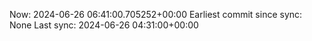 Now: 2024-06-26 06:41:00.705252+00:00 Earliest commit since sync: None Last sync: 2024-06-26 04:31:00+00:00
